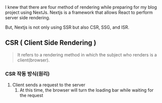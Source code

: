 I knew that there are four method of rendering while preparing for my blog project using NextJs. Nextjs is a framework that allows React to perform server side rendering.

But, Nextjs is not only using SSR but also CSR, SSG, and ISR.

## CSR ( Client Side Rendering )
> It refers to a rendering method in which the subject who renders is a client(browser).

### CSR 작동 방식(원리)
1. Client sends a request to the server
	1. At this time, the browser will turn the loading bar while waiting for the request